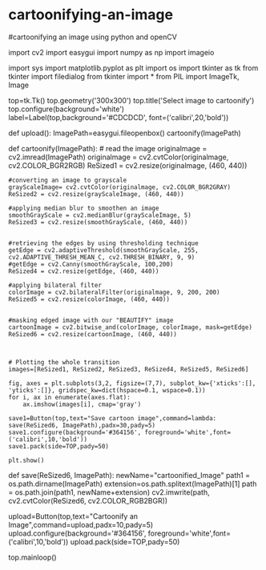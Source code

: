 # cartoonifying-an-image
#cartoonifying an image using python and openCV


import cv2 
import easygui 
import numpy as np 
import imageio 

import sys
import matplotlib.pyplot as plt
import os
import tkinter as tk
from tkinter import filedialog
from tkinter import *
from PIL import ImageTk, Image

top=tk.Tk()
top.geometry('300x300')
top.title('Select image to cartoonify')
top.configure(background='white')
label=Label(top,background='#CDCDCD', font=('calibri',20,'bold'))

def upload():
    ImagePath=easygui.fileopenbox()
    cartoonify(ImagePath)
    
def cartoonify(ImagePath):
    # read the image
    originalmage = cv2.imread(ImagePath)
    originalmage = cv2.cvtColor(originalmage, cv2.COLOR_BGR2RGB)
    ReSized1 = cv2.resize(originalmage, (460, 440))
    
    
    #converting an image to grayscale
    grayScaleImage= cv2.cvtColor(originalmage, cv2.COLOR_BGR2GRAY)
    ReSized2 = cv2.resize(grayScaleImage, (460, 440))
   
    #applying median blur to smoothen an image
    smoothGrayScale = cv2.medianBlur(grayScaleImage, 5)
    ReSized3 = cv2.resize(smoothGrayScale, (460, 440))
    

    #retrieving the edges by using thresholding technique
    getEdge = cv2.adaptiveThreshold(smoothGrayScale, 255, cv2.ADAPTIVE_THRESH_MEAN_C, cv2.THRESH_BINARY, 9, 9)
    #getEdge = cv2.Canny(smoothGrayScale, 100,200)
    ReSized4 = cv2.resize(getEdge, (460, 440))

    #applying bilateral filter 
    colorImage = cv2.bilateralFilter(originalmage, 9, 200, 200)
    ReSized5 = cv2.resize(colorImage, (460, 440))

   
    #masking edged image with our "BEAUTIFY" image
    cartoonImage = cv2.bitwise_and(colorImage, colorImage, mask=getEdge)
    ReSized6 = cv2.resize(cartoonImage, (460, 440))
 


    # Plotting the whole transition
    images=[ReSized1, ReSized2, ReSized3, ReSized4, ReSized5, ReSized6]

    fig, axes = plt.subplots(3,2, figsize=(7,7), subplot_kw={'xticks':[], 'yticks':[]}, gridspec_kw=dict(hspace=0.1, wspace=0.1))
    for i, ax in enumerate(axes.flat):
        ax.imshow(images[i], cmap='gray')

    save1=Button(top,text="Save cartoon image",command=lambda: save(ReSized6, ImagePath),padx=30,pady=5)
    save1.configure(background='#364156', foreground='white',font=('calibri',10,'bold'))
    save1.pack(side=TOP,pady=50)
    
    plt.show()
    
def save(ReSized6, ImagePath):
    newName="cartoonified_Image"
    path1 = os.path.dirname(ImagePath)
    extension=os.path.splitext(ImagePath)[1]
    path = os.path.join(path1, newName+extension)
    cv2.imwrite(path, cv2.cvtColor(ReSized6, cv2.COLOR_RGB2BGR))
    
upload=Button(top,text="Cartoonify an Image",command=upload,padx=10,pady=5)
upload.configure(background='#364156', foreground='white',font=('calibri',10,'bold'))
upload.pack(side=TOP,pady=50)

top.mainloop()
